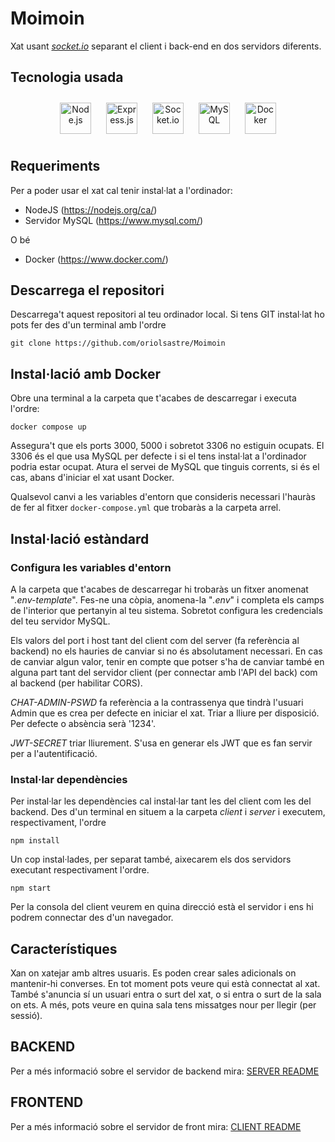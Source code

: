 # Moimoin

Xat usant _[socket.io](https://socket.io/)_ separant el client i back-end en dos servidors diferents.

## Tecnologia usada

<div align="center">
<a href="https://nodejs.org/" target="_blank"><img style="margin: 10px" src="https://profilinator.rishav.dev/skills-assets/nodejs-original-wordmark.svg" alt="Node.js" height="50" /></a>
<a href="https://expressjs.com/" target="_blank"><img style="margin: 10px" src="https://profilinator.rishav.dev/skills-assets/express-original-wordmark.svg" alt="Express.js" height="50" /></a>
<a href="https://socket.io/" target="_blank"><img style="margin: 10px" src="https://socket.io/images/logo.svg" alt="Socket.io" height="50" /></a>
<a href="https://www.mysql.com/" target="_blank"><img style="margin: 10px" src="https://profilinator.rishav.dev/skills-assets/mysql-original-wordmark.svg" alt="MySQL" height="50" /></a>
<a href="https://www.docker.com/" target="_blank"><img style="margin: 10px" src="https://profilinator.rishav.dev/skills-assets/docker-original-wordmark.svg" alt="Docker" height="50" /></a>
</div>

## Requeriments

Per a poder usar el xat cal tenir instal·lat a l'ordinador:

* NodeJS (https://nodejs.org/ca/)
* Servidor MySQL (https://www.mysql.com/)

O bé

* Docker (https://www.docker.com/)

## Descarrega el repositori

Descarrega't aquest repositori al teu ordinador local. Si tens GIT instal·lat ho pots fer des d'un terminal amb l'ordre

    git clone https://github.com/oriolsastre/Moimoin

## Instal·lació amb Docker

Obre una terminal a la carpeta que t'acabes de descarregar i executa l'ordre:

    docker compose up

Assegura't que els ports 3000, 5000 i sobretot 3306 no estiguin ocupats. El 3306 és el que usa MySQL per defecte i si el tens instal·lat a l'ordinador podria estar ocupat. Atura el servei de MySQL que tinguis corrents, si és el cas, abans d'iniciar el xat usant Docker.

Qualsevol canvi a les variables d'entorn que consideris necessari l'hauràs de fer al fitxer `docker-compose.yml` que trobaràs a la carpeta arrel.

## Instal·lació estàndard

### Configura les variables d'entorn

A la carpeta que t'acabes de descarregar hi trobaràs un fitxer anomenat "_.env-template_". Fes-ne una còpia, anomena-la "_.env_" i completa els camps de l'interior que pertanyin al teu sistema. Sobretot configura les credencials del teu servidor MySQL.

Els valors del port i host tant del client com del server (fa referència al backend) no els hauries de canviar si no és absolutament necessari. En cas de canviar algun valor, tenir en compte que potser s'ha de canviar també en alguna part tant del servidor client (per connectar amb l'API del back) com al backend (per habilitar CORS).

_CHAT-ADMIN-PSWD_ fa referència a la contrassenya que tindrà l'usuari Admin que es crea per defecte en iniciar el xat. Triar a lliure per disposició. Per defecte o absència serà '1234'.

_JWT-SECRET_ triar lliurement. S'usa en generar els JWT que es fan servir per a l'autentificació.

### Instal·lar dependències

Per instal·lar les dependències cal instal·lar tant les del client com les del backend. Des d'un terminal en situem a la carpeta _client_ i _server_ i executem, respectivament, l'ordre

    npm install


Un cop instal·lades, per separat també, aixecarem els dos servidors executant respectivament l'ordre.

    npm start

Per la consola del client veurem en quina direcció està el servidor i ens hi podrem connectar des d'un navegador.

## Característiques

Xan on xatejar amb altres usuaris. Es poden crear sales adicionals on mantenir-hi converses. En tot moment pots veure qui està connectat al xat. També s'anuncia sí un usuari entra o surt del xat, o si entra o surt de la sala on ets. A més, pots veure en quina sala tens missatges nour per llegir (per sessió).

## BACKEND

Per a més informació sobre el servidor de backend mira: [SERVER README](./server/README.md)

## FRONTEND

Per a més informació sobre el servidor de front mira: [CLIENT README](./client/README.md)